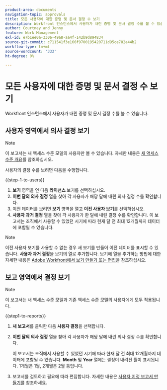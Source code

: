 ```yaml
---
product-area: documents
navigation-topic: approvals
title: 모든 사용자에 대한 증명 및 문서 결정 수 보기
description: Workfront 인스턴스에서 사용자가 내린 증명 및 문서 결정 수를 볼 수 있습니다.
author: Courtney and Jenny
feature: Work Management
exl-id: e7b1ee0a-3306-49a8-aa4f-142b9d894834
source-git-commit: c711541f3e166f9700195420711d95ce782a44b2
workflow-type: tm+mt
source-wordcount: '333'
ht-degree: 0%

---
```



# 모든 사용자에 대한 증명 및 문서 결정 수 보기

Workfront 인스턴스에서 사용자가 내린 증명 및 문서 결정 수를 볼 수 있습니다.

## 사용자 영역에서 의사 결정 보기

>[!NOTE]
>
>이 보고서는 새 액세스 수준 모델의 사용자만 볼 수 있습니다. 자세한 내용은 [새 액세스 수준 개요](/help/quicksilver/administration-and-setup/add-users/how-access-levels-work/access-level-overview.md)를 참조하십시오.

사용자의 결정 수를 보려면 다음을 수행합니다.

{{step-1-to-users}}

1. **보기** 영역을 연 다음 **라이선스** 보기를 선택하십시오.
1. **이번 달의 의사 결정** 열을 찾아 각 사용자가 해당 달에 내린 의사 결정 수를 확인합니다.
1. 이전 데이터를 보려면 **보기** 영역을 열고 **이전 사용자 보기**&#x200B;를 선택하십시오.
1. **사용자 과거 결정** 열을 찾아 각 사용자가 한 달에 내린 결정 수를 확인합니다. 이 보고서는 조직에서 사용할 수 있었던 시기에 따라 현재 달 전 최대 12개월까지 데이터에 포함될 수 있습니다.

>[!NOTE]
>
>이전 사용자 보기를 사용할 수 없는 경우 새 보기를 만들어 이전 데이터를 표시할 수 있습니다. **사용자 과거 결정**&#x200B;을 보기의 열로 추가합니다. 보기에 열을 추가하는 방법에 대한 자세한 내용은 [Adobe Workfront에서 보기 만들기 또는 편집](/help/quicksilver/reports-and-dashboards/reports/reporting-elements/create-edit-views.md)을 참조하십시오.


## 보고 영역에서 결정 보기

>[!NOTE]
>
>이 보고서는 새 액세스 수준 모델과 기존 액세스 수준 모델의 사용자에게 모두 적용됩니다.

{{step1-to-reports}}

1. **새 보고서**&#x200B;를 클릭한 다음 **사용자 결정**&#x200B;을 선택합니다.
1. **이번 달의 의사 결정** 열을 찾아 각 사용자가 해당 달에 내린 의사 결정 수를 확인합니다.

   이 보고서는 조직에서 사용할 수 있었던 시기에 따라 현재 달 전 최대 12개월까지 데이터에 포함될 수 있습니다. **Month** 및 **Year** 열에는 결정이 내려진 월이 표시됩니다. 1개월은 1월, 2개월은 2월 등입니다.

1. 보고서를 검토하고 필요에 따라 편집합니다. 자세한 내용은 [사용자 지정 보고서 만들기](/help/quicksilver/reports-and-dashboards/reports/creating-and-managing-reports/create-custom-report.md)를 참조하세요.

